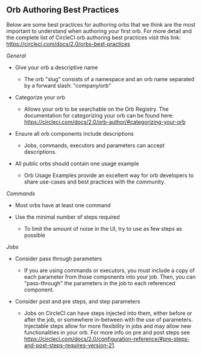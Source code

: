 ## Orb Authoring Best Practices
 
Below are some best practices for authoring orbs that we think are the most important to understand when authoring your first orb. For more detail and the complete list of CircleCI orb authoring best practices visit this link: https://circleci.com/docs/2.0/orbs-best-practices
 
*General*
 
* Give your orb a descriptive name
   - The orb "slug" consists of a namespace and an orb name separated by a forward slash: "company/orb"
 
* Categorize your orb
   - Allows your orb to be searchable on the Orb Registry. The documentation for categorizing your orb can be found here: https://circleci.com/docs/2.0/orb-author/#categorizing-your-orb
 
* Ensure all orb components include descriptions
   - Jobs, commands, executors and parameters can accept descriptions.
 
* All public orbs should contain one usage example
   - Orb Usage Examples provide an excellent way for orb developers to share use-cases and best practices with the community.
 
*Commands*
 
* Most orbs have at least one command
 
* Use the minimal number of steps required
   - To limit the amount of noise in the UI, try to use as few steps as possible
 
*Jobs*
 
* Consider pass through parameters
   - If you are using commands or executors, you must include a copy of each parameter from those components into your job. Then, you can "pass-through" the parameters in the job to each referenced component.
 
* Consider post and pre steps, and step parameters
   - Jobs on CircleCI can have steps injected into them, either before or after the job, or somewhere in-between with the use of parameters. Injectable steps allow for more flexibility in jobs and may allow new functionalities in your orb. For more info on pre and post steps see https://circleci.com/docs/2.0/configuration-reference/#pre-steps-and-post-steps-requires-version-21.